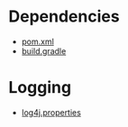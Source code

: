 # Dependencies
* [pom.xml](pom.xml)
* [build.gradle](build.gradle)

# Logging
* [log4j.properties](src/main/resources/log4j.properties)